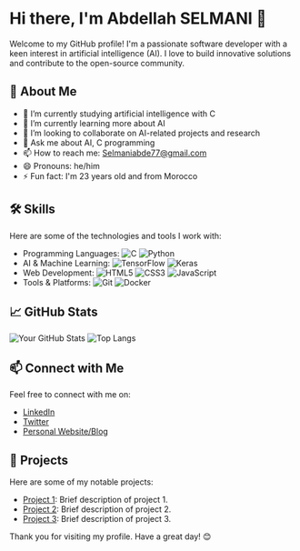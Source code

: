 # Hi there, I'm Abdellah SELMANI 👋

Welcome to my GitHub profile! I'm a passionate software developer with a keen interest in artificial intelligence (AI). I love to build innovative solutions and contribute to the open-source community.

## 🚀 About Me

- 🔭 I’m currently studying artificial intelligence with C
- 🌱 I’m currently learning more about AI
- 👯 I’m looking to collaborate on AI-related projects and research
- 💬 Ask me about AI, C programming
- 📫 How to reach me: Selmaniabde77@gmail.com
- 😄 Pronouns: he/him
- ⚡ Fun fact: I'm 23 years old and from Morocco

## 🛠️ Skills

Here are some of the technologies and tools I work with:

- Programming Languages: ![C](https://img.shields.io/badge/-C-black?style=flat-square&logo=c) ![Python](https://img.shields.io/badge/-Python-black?style=flat-square&logo=python)
- AI & Machine Learning: ![TensorFlow](https://img.shields.io/badge/-TensorFlow-black?style=flat-square&logo=tensorflow) ![Keras](https://img.shields.io/badge/-Keras-black?style=flat-square&logo=keras)
- Web Development: ![HTML5](https://img.shields.io/badge/-HTML5-black?style=flat-square&logo=html5) ![CSS3](https://img.shields.io/badge/-CSS3-black?style=flat-square&logo=css3) ![JavaScript](https://img.shields.io/badge/-JavaScript-black?style=flat-square&logo=javascript)
- Tools & Platforms: ![Git](https://img.shields.io/badge/-Git-black?style=flat-square&logo=git) ![Docker](https://img.shields.io/badge/-Docker-black?style=flat-square&logo=docker)

## 📈 GitHub Stats

![Your GitHub Stats](https://github-readme-stats.vercel.app/api?username=Unezaq&show_icons=true&theme=radical)
![Top Langs](https://github-readme-stats.vercel.app/api/top-langs/?username=Unezaq&layout=compact&theme=radical)

## 📫 Connect with Me

Feel free to connect with me on:

- [LinkedIn](https://www.linkedin.com/in/abdellahselmani)
- [Twitter](https://x.com/uneizac_)
- [Personal Website/Blog](https://linktr.ee/abdellahslimani)

## 🌟 Projects

Here are some of my notable projects:

- [Project 1](https://github.com/Unezaq/project1): Brief description of project 1.
- [Project 2](https://github.com/Unezaq/project2): Brief description of project 2.
- [Project 3](https://github.com/Unezaq/project3): Brief description of project 3.

Thank you for visiting my profile. Have a great day! 😊
